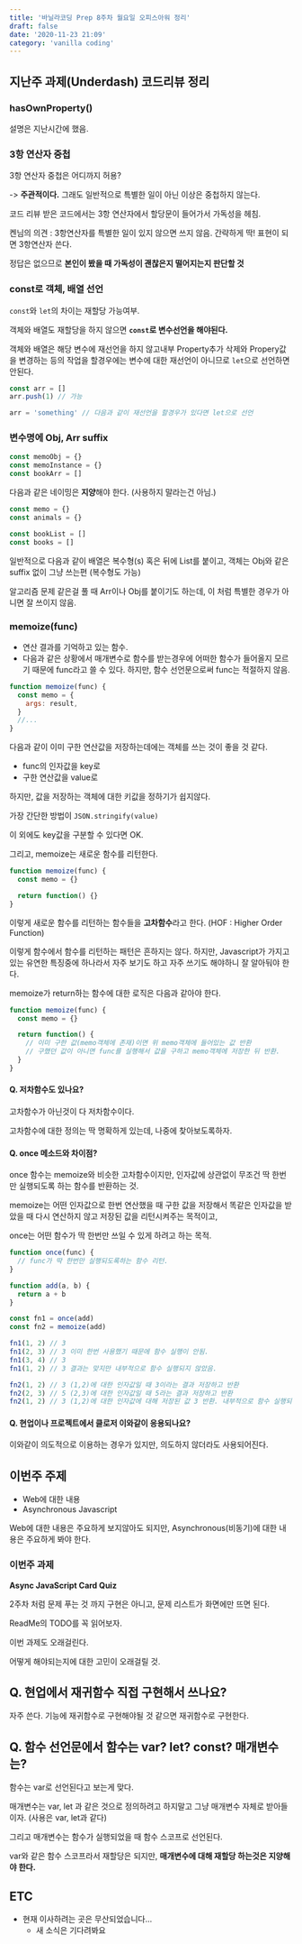 ```yaml
---
title: '바닐라코딩 Prep 8주차 월요일 오피스아워 정리'
draft: false
date: '2020-11-23 21:09'
category: 'vanilla coding'
---
```


## 지난주 과제(Underdash) 코드리뷰 정리

### hasOwnProperty()

설명은 지난시간에 했음.

### 3항 연산자 중첩

3항 연산자 중첩은 어디까지 허용?

-> **주관적이다.** 그래도 일반적으로 특별한 일이 아닌 이상은 중첩하지 않는다.

코드 리뷰 받은 코드에서는 3항 연산자에서 할당문이 들어가서 가독성을 헤침.

켄님의 의견 : 3항연산자를 특별한 일이 있지 않으면 쓰지 않음. 간략하게 딱! 표현이 되면 3항연산자 쓴다.

정답은 없으므로 **본인이 봤을 때 가독성이 괜찮은지 떨어지는지 판단할 것**

### const로 객체, 배열 선언

`const`와 `let`의 차이는 재할당 가능여부.

객체와 배열도 재할당을 하지 않으면 **`const`로 변수선언을 해야된다.**

객체와 배열은 해당 변수에 재선언을 하지 않고내부 Property추가 삭제와 Propery값을 변경하는 등의 작업을 할경우에는 변수에 대한 재선언이 아니므로 `let`으로 선언하면 안된다.

```js
const arr = []
arr.push(1) // 가능

arr = 'something' // 다음과 같이 재선언을 할경우가 있다면 let으로 선언
```

### 변수명에 Obj, Arr suffix

```js
const memoObj = {}
const memoInstance = {}
const bookArr = []
```

다음과 같은 네이밍은 **지양**해야 한다. (사용하지 말라는건 아님.)

```js
const memo = {}
const animals = {}

const bookList = []
const books = []
```

일반적으로 다음과 같이 배열은 복수형(s) 혹은 뒤에 List를 붙이고, 객체는 Obj와 같은 suffix 없이 그냥 쓰는편 (복수형도 가능)

알고리즘 문제 같은걸 풀 때 Arr이나 Obj를 붙이기도 하는데, 이 처럼 특별한 경우가 아니면 잘 쓰이지 않음.

### memoize(func)

- 연산 결과를 기억하고 있는 함수.
- 다음과 같은 상황에서 매개변수로 함수를 받는경우에 어떠한 함수가 들어올지 모르기 때문에 func라고 쓸 수 있다.
  하지만, 함수 선언문으로써 func는 적절하지 않음.

```js
function memoize(func) {
  const memo = {
    args: result,
  }
  //...
}
```

다음과 같이 이미 구한 연산값을 저장하는데에는 객체를 쓰는 것이 좋을 것 같다.

- func의 인자값을 key로
- 구한 연산값을 value로

하지만, 값을 저장하는 객체에 대한 키값을 정하기가 쉽지않다.

가장 간단한 방법이 `JSON.stringify(value)`

이 외에도 key값을 구분할 수 있다면 OK.

그리고, memoize는 새로운 함수를 리턴한다.

```js
function memoize(func) {
  const memo = {}

  return function() {}
}
```

이렇게 새로운 함수를 리턴하는 함수들을 **고차함수**라고 한다. (HOF : Higher Order Function)

이렇게 함수에서 함수를 리턴하는 패턴은 흔하지는 않다. 하지만, Javascript가 가지고있는 유연한 특징중에 하나라서 자주 보기도 하고 자주 쓰기도 해야하니 잘 알아둬야 한다.

memoize가 return하는 함수에 대한 로직은 다음과 같아야 한다.

```js
function memoize(func) {
  const memo = {}

  return function() {
    // 이미 구한 값(memo객체에 존재)이면 위 memo객체에 들어있는 값 반환
    // 구했던 값이 아니면 func를 실행해서 값을 구하고 memo객체에 저장한 뒤 반환.
  }
}
```

#### Q. 저차함수도 있나요?

고차함수가 아닌것이 다 저차함수이다.

고차함수에 대한 정의는 딱 명확하게 있는데, 나중에 찾아보도록하자.

#### Q. once 메소드와 차이점?

once 함수는 memoize와 비슷한 고차함수이지만, 인자값에 상관없이 무조건 딱 한번만 실행되도록 하는 함수를 반환하는 것.

memoize는 어떤 인자값으로 한번 연산했을 때 구한 값을 저장해서 똑같은 인자값을 받았을 때 다시 연산하지 않고 저장된 값을 리턴시켜주는 목적이고,

once는 어떤 함수가 딱 한번만 쓰일 수 있게 하려고 하는 목적.

```js
function once(func) {
  // func가 딱 한번만 실행되도록하는 함수 리턴.
}
```

```js
function add(a, b) {
  return a + b
}

const fn1 = once(add)
const fn2 = memoize(add)

fn1(1, 2) // 3
fn1(2, 3) // 3 이미 한번 사용했기 때문에 함수 실행이 안됨.
fn1(3, 4) // 3
fn1(1, 2) // 3 결과는 맞지만 내부적으로 함수 실행되지 않았음.

fn2(1, 2) // 3 (1,2)에 대한 인자값일 때 3이라는 결과 저장하고 반환
fn2(2, 3) // 5 (2,3)에 대한 인자값일 때 5라는 결과 저장하고 반환
fn2(1, 2) // 3 (1,2)에 대한 인자값에 대해 저장된 값 3 반환. 내부적으로 함수 실행되지 않음.
```

#### Q. 현업이나 프로젝트에서 클로저 이와같이 응용되나요?

이와같이 의도적으로 이용하는 경우가 있지만,
의도하지 않더라도 사용되어진다.

## 이번주 주제

- Web에 대한 내용
- Asynchronous Javascript

Web에 대한 내용은 주요하게 보지않아도 되지만, Asynchronous(비동기)에 대한 내용은 주요하게 봐야 한다.

### 이번주 과제

**Async JavaScript Card Quiz**

2주차 처럼 문제 푸는 것 까지 구현은 아니고, 문제 리스트가 화면에만 뜨면 된다.

ReadMe의 TODO를 꼭 읽어보자.

이번 과제도 오래걸린다.

어떻게 해야되는지에 대한 고민이 오래걸릴 것.

## Q. 현업에서 재귀함수 직접 구현해서 쓰나요?

자주 쓴다. 기능에 재귀함수로 구현해야될 것 같으면 재귀함수로 구현한다.

## Q. 함수 선언문에서 함수는 var? let? const? 매개변수는?

함수는 var로 선언된다고 보는게 맞다.

매개변수는 var, let 과 같은 것으로 정의하려고 하지말고 그냥 매개변수 자체로 받아들이자.
(사용은 var, let과 같다)

그리고 매개변수는 함수가 실행되었을 때 함수 스코프로 선언된다.

var와 같은 함수 스코프라서 재할당은 되지만, **매개변수에 대해 재할당 하는것은 지양해야 한다.**

## ETC

- 현재 이사하려는 곳은 무산되었습니다...
  - 새 소식은 기다려봐요
